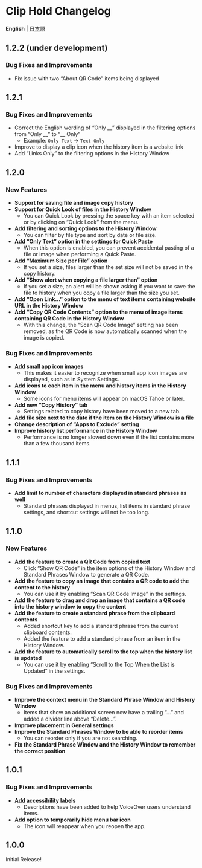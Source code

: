 # Clip Hold Changelog
**English** | [日本語](docs/CHANGELOG-ja.md)

## 1.2.2 (under development)
### Bug Fixes and Improvements
- Fix issue with two “About QR Code” items being displayed

## 1.2.1
### Bug Fixes and Improvements
- Correct the English wording of “Only \_\_” displayed in the filtering options from “Only \_\_” to “\_\_ Only”
  - Example: `Only Text` → `Text Only`
- Improve to display a clip icon when the history item is a website link
- Add “Links Only” to the filtering options in the History Window

## 1.2.0
### New Features
- **Support for saving file and image copy history**
- **Support for Quick Look of files in the History Window**
  - You can Quick Look by pressing the space key with an item selected or by clicking on “Quick Look” from the menu.
- **Add filtering and sorting options to the History Window**
  - You can filter by file type and sort by date or file size.
- **Add “Only Text” option in the settings for Quick Paste**
  - When this option is enabled, you can prevent accidental pasting of a file or image when performing a Quick Paste.
- **Add “Maximum Size per File” option**
  - If you set a size, files larger than the set size will not be saved in the copy history.
- **Add “Show alert when copying a file larger than” option**
  - If you set a size, an alert will be shown asking if you want to save the file to history when you copy a file larger than the size you set.
- **Add “Open Link...” option to the menu of text items containing website URL in the History Window**
- **Add “Copy QR Code Contents” option to the menu of image items containing QR Code in the History Window**
  - With this change, the “Scan QR Code Image” setting has been removed, as the QR Code is now automatically scanned when the image is copied.

### Bug Fixes and Improvements
- **Add small app icon images**
  - This makes it easier to recognize when small app icon images are displayed, such as in System Settings.
- **Add icons to each item in the menu and history items in the History Window**
  - Some icons for menu items will appear on macOS Tahoe or later.
- **Add new “Copy History” tab**
  - Settings related to copy history have been moved to a new tab.
- **Add file size next to the date if the item on the History Window is a file**
- **Change description of “Apps to Exclude” setting**
- **Improve history list performance in the History Window**
  - Performance is no longer slowed down even if the list contains more than a few thousand items.

## 1.1.1
### Bug Fixes and Improvements
- **Add limit to number of characters displayed in standard phrases as well**
  - Standard phrases displayed in menus, list items in standard phrase settings, and shortcut settings will not be too long.

## 1.1.0
### New Features
- **Add the feature to create a QR Code from copied text**
  - Click “Show QR Code” in the item options of the History Window and Standard Phrases Window to generate a QR Code.
- **Add the feature to copy an image that contains a QR code to add the content to the history**
  - You can use it by enabling “Scan QR Code Image” in the settings.
- **Add the feature to drag and drop an image that contains a QR code into the history window to copy the content**
- **Add the feature to create a standard phrase from the clipboard contents**
  - Added shortcut key to add a standard phrase from the current clipboard contents.
  - Added the feature to add a standard phrase from an item in the History Window.
- **Add the feature to automatically scroll to the top when the history list is updated**
  - You can use it by enabling “Scroll to the Top When the List is Updated” in the settings.

### Bug Fixes and Improvements
- **Improve the context menu in the Standard Phrase Window and History Window**
  - Items that show an additional screen now have a trailing “...” and added a divider line above “Delete...”.
- **Improve placement in General settings**
- **Improve the Standard Phrases Window to be able to reorder items**
  - You can reorder only if you are not searching.
- **Fix the Standard Phrase Window and the History Window to remember the correct position**

## 1.0.1
### Bug Fixes and Improvements
- **Add accessibility labels**
  - Descriptions have been added to help VoiceOver users understand items.
- **Add option to temporarily hide menu bar icon**
  - The icon will reappear when you reopen the app.

## 1.0.0
Initial Release!